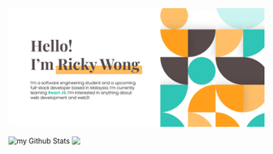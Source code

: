 ![readme-banner](./images/github_banner.jpg)

<img align="center" src="https://github-readme-stats.vercel.app/api?username=Ricky0625&include_all_commits=true&count_private=true&show_icons=true&line_height=20&title_color=2EC4B6&icon_color=FFBF69&text_color=574B4B&bg_color=fff" alt="my Github Stats"/>

<img align="center" src="https://github-readme-stats.vercel.app/api/top-langs/?username=Ricky0625&layout=compact&title_color=2EC4B6"/>
  

<!---
Ricky0625/Ricky0625 is a ✨ special ✨ repository because its `README.md` (this file) appears on your GitHub profile.
You can click the Preview link to take a look at your changes.
--->
